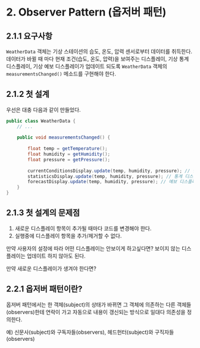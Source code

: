 # 2. Observer Pattern (옵저버 패턴)
## 2.1.1 요구사항

`WeatherData` 객체는 기상 스테이션의 습도, 온도, 압력 센서로부터 데이터를 취득한다.
데이터가 바뀔 때 마다 현재 조건(습도, 온도, 압력)을 보여주는 디스플레이, 기상 통계 디스플레이, 기상 예보 디스플레이가 업데이트 되도록
`WeatherData` 객체의 `measurementsChanged()` 메소드를 구현해야 한다.

## 2.1.2 첫 설계
우선은 대충 다음과 같이 만들었다.
```java
public class WeatherData {
    // ...
    
    public void measurementsChanged() {
        
        float temp = getTemperature();
        float humidity = getHumidity();
        float pressure = getPressure();
        
        currentConditionsDisplay.update(temp, humidity, pressure); // 현재 조건 디스플레이 업데이트
        statisticsDisplay.update(temp, humidity, pressure); // 통계 디스플레이 업데이트
        forecastDisplay.update(temp, humidity, pressure); // 예보 디스플레이 업데이트
    }
}
```

## 2.1.3 첫 설계의 문제점
1. 새로운 디스플레이 항목이 추가될 때마다 코드를 변경해야 한다.
2. 실행중에 디스플레이 항목을 추가/제거할 수 없다.

만약 사용자의 설정에 따라 어떤 디스플레이는 안보이게 하고싶다면?
보이지 않는 디스플레이는 업데이트 하지 않아도 된다.

만약 새로운 디스플레이가 생겨야 한다면?

## 2.2.1 옵저버 패턴이란?
옵저버 패턴에서는 한 객체(subject)의 상태가 바뀌면 그 객체에 의존하는 다른 객체들(observers)한테 연락이 가고 자동으로 내용이 갱신되는 방식으로 일대다 의존성을 정의한다.

예) 신문사(subject)와 구독자들(observers), 헤드헌터(subject)와 구직자들(observers)

